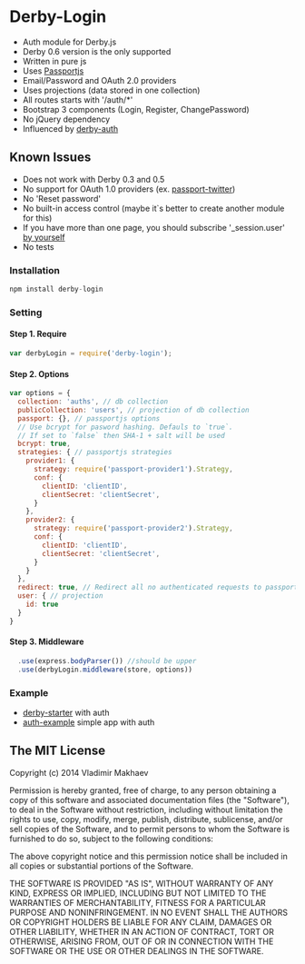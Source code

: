 # Derby-Login

- Auth module for Derby.js
- Derby 0.6 version is the only supported
- Written in pure js
- Uses [Passportjs](http://passportjs.org/)
- Email/Password and OAuth 2.0 providers
- Uses projections (data stored in one collection)
- All routes starts with '/auth/*'
- Bootstrap 3 components (Login, Register, ChangePassword)
- No jQuery dependency
- Influenced by [derby-auth](https://github.com/lefnire/derby-auth)

## Known Issues
- Does not work with Derby 0.3 and 0.5
- No support for OAuth 1.0 providers (ex. [passport-twitter](https://github.com/jaredhanson/passport-twitter))
- No 'Reset password'
- No built-in access control (maybe it`s better to create another module for this)
- If you have more than one page, you should subscribe '_session.user' [by yourself](https://github.com/derbyparty/derby-login/issues/3)
- No tests

### Installation
```javascript
npm install derby-login
```

### Setting
#### Step 1. Require
```javascript
var derbyLogin = require('derby-login');
```
#### Step 2. Options
```javascript
var options = {
  collection: 'auths', // db collection
  publicCollection: 'users', // projection of db collection
  passport: {}, // passportjs options
  // Use bcrypt for pasword hashing. Defauls to `true`.
  // If set to `false` then SHA-1 + salt will be used
  bcrypt: true,
  strategies: { // passportjs strategies
    provider1: {
      strategy: require('passport-provider1').Strategy,
      conf: {
        clientID: 'clientID',
        clientSecret: 'clientSecret',
      }
    },
    provider2: {
      strategy: require('passport-provider2').Strategy,
      conf: {
        clientID: 'clientID',
        clientSecret: 'clientSecret',
      }
    }
  },
  redirect: true, // Redirect all no authenticated requests to passport.failureRedirect
  user: { // projection
    id: true
  }
}
```

#### Step 3. Middleware
```javascript
  .use(express.bodyParser()) //should be upper
  .use(derbyLogin.middleware(store, options))
```

### Example
- [derby-starter](https://github.com/vmakhaev/derby-starter/tree/auth) with auth
- [auth-example](https://github.com/vmakhaev/auth-example) simple app with auth

## The MIT License

Copyright (c) 2014 Vladimir Makhaev

Permission is hereby granted, free of charge, 
to any person obtaining a copy of this software and 
associated documentation files (the "Software"), to 
deal in the Software without restriction, including 
without limitation the rights to use, copy, modify, 
merge, publish, distribute, sublicense, and/or sell 
copies of the Software, and to permit persons to whom 
the Software is furnished to do so, 
subject to the following conditions:

The above copyright notice and this permission notice 
shall be included in all copies or substantial portions of the Software.

THE SOFTWARE IS PROVIDED "AS IS", WITHOUT WARRANTY OF ANY KIND, 
EXPRESS OR IMPLIED, INCLUDING BUT NOT LIMITED TO THE WARRANTIES 
OF MERCHANTABILITY, FITNESS FOR A PARTICULAR PURPOSE AND NONINFRINGEMENT. 
IN NO EVENT SHALL THE AUTHORS OR COPYRIGHT HOLDERS BE LIABLE FOR 
ANY CLAIM, DAMAGES OR OTHER LIABILITY, WHETHER IN AN ACTION OF CONTRACT, 
TORT OR OTHERWISE, ARISING FROM, OUT OF OR IN CONNECTION WITH THE 
SOFTWARE OR THE USE OR OTHER DEALINGS IN THE SOFTWARE.
